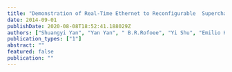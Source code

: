 ```yaml
---
title: "Demonstration of Real-Time Ethernet to Reconfigurable  Superchannel Data Transport over Elastic Optical Network"
date: 2014-09-01
publishDate: 2020-08-08T18:52:41.188029Z
authors: ["Shuangyi Yan", "Yan Yan", " B.R.Rofoee", "Yi Shu", "Emilio Hugues-Salas", " G.Zervas", "Dimitra Simeonidou"]
publication_types: ["1"]
abstract: ""
featured: false
publication: ""
---
```


